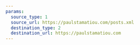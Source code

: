 ```yaml
---
params:
  source_type: 1
  source_url: https://paulstamatiou.com/posts.xml
  destination_type: 2
  destination_url: https://paulstamatiou.com
---
```

